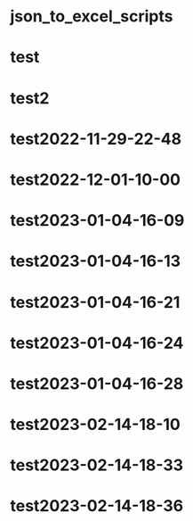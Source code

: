 # json_to_excel_scripts
# test
# test2
# test2022-11-29-22-48
# test2022-12-01-10-00
# test2023-01-04-16-09
# test2023-01-04-16-13
# test2023-01-04-16-21
# test2023-01-04-16-24
# test2023-01-04-16-28
# test2023-02-14-18-10
# test2023-02-14-18-33
# test2023-02-14-18-36
